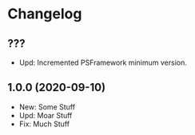 ﻿# Changelog

## ???

- Upd: Incremented PSFramework minimum version.

## 1.0.0 (2020-09-10)

- New: Some Stuff
- Upd: Moar Stuff
- Fix: Much Stuff